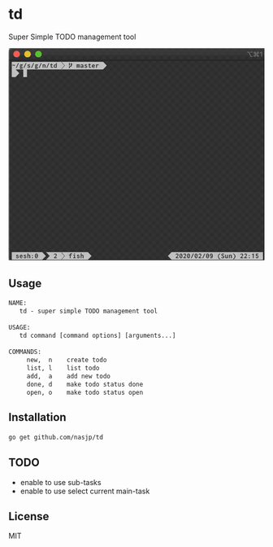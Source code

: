 # td

Super Simple TODO management tool

![demo](https://github.com/nasjp/td/blob/master/td.gif)

## Usage

```text
NAME:
   td - super simple TODO management tool

USAGE:
   td command [command options] [arguments...]

COMMANDS:
     new,  n    create todo
     list, l    list todo
     add,  a    add new todo
     done, d    make todo status done
     open, o    make todo status open
```

## Installation

```sh
go get github.com/nasjp/td
```

## TODO

- enable to use sub-tasks
- enable to use select current main-task

## License

MIT
